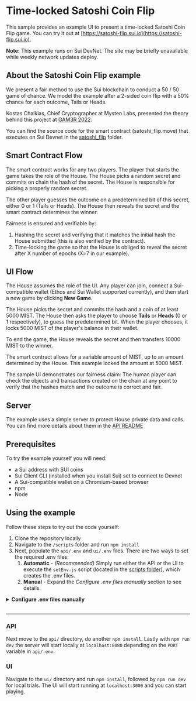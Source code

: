 # Time-locked Satoshi Coin Flip

This sample provides an example UI to present a time-locked Satoshi Coin Flip game. You can try it out at [https://satoshi-flip.sui.io](https://satoshi-flip.sui.io).

**Note:** This example runs on Sui DevNet. The site may be briefly unavailable while weekly network updates deploy.

## About the Satoshi Coin Flip example

We present a fair method to use the Sui blockchain to conduct a 50 / 50 game of chance. We model the example after a 2-sided coin flip with a 50% chance for each outcome, Tails or Heads.

Kostas Chalkias, Chief Cryptographer at Mysten Labs, presented the theory behind this project at [GAM3R 2022](https://gam3r.org/).

You can find the source code for the smart contract (satoshi_flip.move) that executes on Sui Devnet in the [satoshi_flip](satoshi_flip/sources/satoshi_flip.move) folder.

## Smart Contract Flow

The smart contract works for any two players. The player that starts the game takes the role of the House. The House picks a random secret and commits on chain the hash of the secret. The House is responsible for picking a properly random secret.

The other player guesses the outcome on a predetermined bit of this secret, either 0 or 1 (Tails or Heads). The House then reveals the secret and the smart contract determines the winner.

Fairness is ensured and verifiable by:
 1. Hashing the secret and verifying that it matches the initial hash the House submitted (this is also verified by the contract).
 1. Time-locking the game so that the House is obliged to reveal the secret after X number of epochs (X=7 in our example).

## UI Flow

The House assumes the role of the UI. Any player can join, connect a Sui-compatible wallet (Ethos and Sui Wallet supported currently), and then start a new game by clicking **New Game**.

The House picks the secret and commits the hash and a coin of at least 5000 MIST. The House then asks the player to choose **Tails** or **Heads** (0 or 1 respectively), to guess the predetermined bit. When the player chooses, it locks 5000 MIST of the player's balance in their wallet. 

To end the game, the House reveals the secret and then transfers 10000 MIST to the winner.

The smart contract allows for a variable amount of MIST, up to an amount determined by the House. This example locked the amount at 5000 MIST.

The sample UI demonstrates our fairness claim: The human player can check the objects and transactions created on the chain at any point to verify that the hashes match and the outcome is correct and fair.

## Server

The example uses a simple server to protect House private data and calls. You can find more details about them in the [API README](api)

## Prerequisites

To try the example yourself you will need:
 - a Sui address with SUI coins
 - Sui Client CLI (installed when you install Sui) set to connect to Devnet
 - A Sui-compatible wallet on a Chromium-based browser
 - npm
 - Node

## Using the example

Follow these steps to try out the code yourself:
 1. Clone the repository locally
 1. Navigate to the `/scripts` folder and run `npm install`
 1. Next, populate the `api/.env` and `ui/.env` files. There are two ways to set the required .env files:
    1. **Automatic** - *(Recommended)* Simply run either the API or the UI to execute the `setEnv.js` script (located in the [scripts folder](scripts/dev)), which creates the .env files.
    1. **Manual** - Expand the *Configure .env files manually* section to see details.

<details>
<summary> <b>Configure .env files manually</b> </summary>
Navigate to the `/api` folder and edit (or create) the `api/.env` file. Set values for the following settings as appropriate for your environment:

```
PORT=8080
TRUSTED_ORIGINS=["http://localhost:3000"]
BANKER_ADDRESS=<Your Sui address. If you leave this empty, the setEnv.js script executes when you run the API or start the UI>
PACKAGE_ADDRESS=<the address of the satoshi_flip package on the Sui network you use or leave empty, the setEnv.js script runs on api and ui launch>
PRIVATE_KEY=<the private key coresponding to the active address in a [byte array] or leave empty since the setEnv.js script runs on api and ui launch>
```

If you did not provide values for `BANKER_ADDRESS` or `PACKAGE_ADDRESS`, navigate to `/scripts` folder and run `npm run dev` to add the values automatically. The script sets the first `ED25519` address you own as the active-address, and publishes the contract on the active network (which must be Devnet for this example). It also sets the `PRIVATE_KEY`.

### Smart contract (custom set up)

You can deploy the smart contract yourself. If you skipped using the setEnv.js script, navigate the the /satoshi_flip/sources folder that contains the satoshi_flip.move smart contract, and then run the following command:
```sh
sui publish --gas-budget 5000
``` 

Get the package ID returned, and include it in the `api/.env` and `ui/.env` files. Check the templates for the appropriate variable naming.

</details><br/>

---
### API
Next move to the `api/` directory, do another `npm install`.
Lastly with `npm run dev` the server will start locally at `localhost:8080` depending on the `PORT` variable in `api/.env`.

### UI
Navigate to the `ui/` directory and run `npm install`, followed by `npm run dev` for local trials. The UI will start running at `localhost:3000` and you can start playing.

